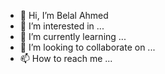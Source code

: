 - 👋 Hi, I’m Belal Ahmed 
- 👀 I’m interested in ...
- 🌱 I’m currently learning ...
- 💞️ I’m looking to collaborate on ...
- 📫 How to reach me ...

<!---
belalahmedcrestron/belalahmedcrestron is a ✨ special ✨ repository because its `README.md` (this file) appears on your GitHub profile.
You can click the Preview link to take a look at your changes.
--->
